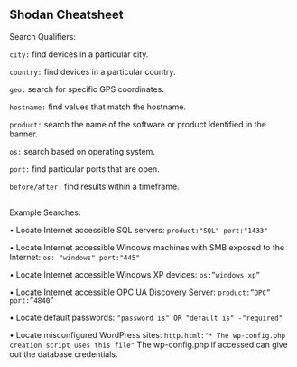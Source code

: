 ## Shodan Cheatsheet

Search Qualifiers:

```city:``` find devices in a particular city.

```country:``` find devices in a particular country.

```geo:``` search for specific GPS coordinates.

```hostname:``` find values that match the hostname.

```product:``` search the name of the software or product identified in the banner.

```os:``` search based on operating system.

```port:``` find particular ports that are open.

```before/after:``` find results within a timeframe.

##

Example Searches:

• Locate Internet accessible SQL servers: ```product:"SQL" port:"1433"```

• Locate Internet accessible Windows machines with SMB exposed to the Internet: ```os: "windows" port:"445"```

• Locate Internet accessible Windows XP devices: ```os:”windows xp”```

• Locate Internet accessible OPC UA Discovery Server: ```product:”OPC” port:”4840”```

• Locate default passwords: ```"password is" OR "default is" -"required"```

• Locate misconfigured WordPress sites: ```http.html:"* The wp-config.php creation script uses this file"```
The wp-config.php if accessed can give out the database credentials.

